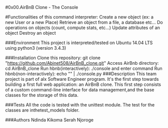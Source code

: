 #0x00.AirBnB Clone - The Console

#Functionalities of this command interpreter:
Create a new object (ex: a new User or a new Place)
Retrieve an object from a file, a database etc...
Do operations on objects (count, compute stats, etc...)
Update attributes of an object
Destroy an object

###Environment
This project is interpreted/tested on Ubuntu 14.04 LTS using python3 (version 3.4.3)

###Installation
Clone this repository: git clone "https://github.com/Abinet508/AirBnB_clone.git"
Access AirBnb directory: cd AirBnB_clone
Run hbnb(interactively): ./console and enter command
Run hbnb(non-interactively): echo "" | ./console.py
###Description
This team project is part of alx Software Engineer program. It's the first step towards building a first full web application: an AirBnB clone. This first step consists of a custom command-line interface for data management,and the base classes for the storage of this data.

###Tests
All the code is tested with the unittest module. The test for the classes are inthetest_models folder.

###Authors
Ndinda Kikoma
Serah Njoroge
